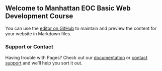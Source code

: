## Welcome to Manhattan EOC Basic Web Development Course

You can use the [editor on GitHub](https://github.com/berryny/meocwebdevelopment/edit/master/README.md) to maintain and preview the content for your website in Markdown files.


### Support or Contact

Having trouble with Pages? Check out our [documentation](https://meocwebdevelopment.slack.com) or [contact support](https://github.com/berryny) and we’ll help you sort it out.
